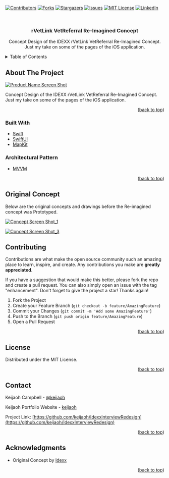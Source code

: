 
<div id="top"></div>
<!--
*** Thanks for checking out the Best-README-Template. If you have a suggestion
*** that would make this better, please fork the repo and create a pull request
*** or simply open an issue with the tag "enhancement".
*** Don't forget to give the project a star!
*** Thanks again! Now go create something AMAZING! :D
-->



<!-- PROJECT SHIELDS -->
<!--
*** I'm using markdown "reference style" links for readability.
*** Reference links are enclosed in brackets [ ] instead of parentheses ( ).
*** See the bottom of this document for the declaration of the reference variables
*** for contributors-url, forks-url, etc. This is an optional, concise syntax you may use.
*** https://www.markdownguide.org/basic-syntax/#reference-style-links
-->
[![Contributors][contributors-shield]][contributors-url]
[![Forks][forks-shield]][forks-url]
[![Stargazers][stars-shield]][stars-url]
[![Issues][issues-shield]][issues-url]
[![MIT License][license-shield]][license-url]
[![LinkedIn][linkedin-shield]][linkedin-url]



<!-- PROJECT LOGO -->
<br />
<div align="center">


<h3 align="center">rVetLink VetReferral Re-Imagined Concept</h3>

  <p align="center">
    
Concept Design of the IDEXX rVetLink VetReferral Re-Imagined Concept. Just my take on some of the pages of the iOS application.

</div>



<!-- TABLE OF CONTENTS -->
<details>
  <summary>Table of Contents</summary>
  <ol>
    <li>
      <a href="#about-the-project">About The Project</a>
      <ul>
        <li><a href="#built-with">Built With</a></li>
      </ul>
        <ul>
        <li><a href="#architectural-pattern">Architectural Pattern</a></li>
      </ul>
    </li>
    <li><a href="#original-concept">Original Concept</a></li>
    <li><a href="#roadmap">Roadmap</a></li>
    <li><a href="#contributing">Contributing</a></li>
    <li><a href="#license">License</a></li>
    <li><a href="#contact">Contact</a></li>
    <li><a href="#acknowledgments">Acknowledgments</a></li>
  </ol>
</details>



<!-- ABOUT THE PROJECT -->
## About The Project

[![Product Name Screen Shot][product-screenshot]](https://firebasestorage.googleapis.com/v0/b/keijaoh-576a0.appspot.com/o/keijaohPortfolioImages%2FGitHub%2FIdexx%20rVetLink%2FIMG_6755%20Large.jpeg?alt=media&token=505dfe9b-cbcb-441d-8735-0572377936a8)

Concept Design of the IDEXX rVetLink VetReferral Re-Imagined Concept. Just my take on some of the pages of the iOS application.

<p align="right">(<a href="#top">back to top</a>)</p>



### Built With

* [Swift](https://www.swift.org/)
* [SwiftUI](https://developer.apple.com/xcode/swiftui/)
* [MapKit](https://developer.apple.com/documentation/mapkit/map)

### Architectural Pattern

* [MVVM](https://www.swift.org/)

<p align="right">(<a href="#top">back to top</a>)</p>



<!-- ORIGINAL CONCEPT -->
## Original Concept

Below are the original concepts and drawings before the Re-imagined concept was Prototyped.

[![Concept Screen Shot_1][concept-screenshot-1]](https://firebasestorage.googleapis.com/v0/b/keijaoh-576a0.appspot.com/o/keijaohPortfolioImages%2FGitHub%2FIdexx%20rVetLink%2FIMG_6755%20Large.jpeg?alt=media&token=505dfe9b-cbcb-441d-8735-0572377936a8)

[![Concept Screen Shot_3][concept-screenshot-3]](https://firebasestorage.googleapis.com/v0/b/keijaoh-576a0.appspot.com/o/keijaohPortfolioImages%2FGitHub%2FIdexx%20rVetLink%2FScreen%20Shot%202022-06-21%20at%207.27.19%20PM.png?alt=media&token=0c369f91-13dd-4fb4-bc44-f423b98ef448
)

<!-- CONTRIBUTING -->
## Contributing

Contributions are what make the open source community such an amazing place to learn, inspire, and create. Any contributions you make are **greatly appreciated**.

If you have a suggestion that would make this better, please fork the repo and create a pull request. You can also simply open an issue with the tag "enhancement".
Don't forget to give the project a star! Thanks again!

1. Fork the Project
2. Create your Feature Branch (`git checkout -b feature/AmazingFeature`)
3. Commit your Changes (`git commit -m 'Add some AmazingFeature'`)
4. Push to the Branch (`git push origin feature/AmazingFeature`)
5. Open a Pull Request

<p align="right">(<a href="#top">back to top</a>)</p>



<!-- LICENSE -->
## License

Distributed under the MIT License.

<p align="right">(<a href="#top">back to top</a>)</p>



<!-- CONTACT -->
## Contact

Keijaoh Campbell - [@keijaoh](https://twitter.com/keijaoh) 

Keijaoh Portfolio Website - [keijaoh](https://keijaoh.com/contactme) 

Project Link: [https://github.com/keijaoh/IdexxInterviewRedesign](https://github.com/keijaoh/IdexxInterviewRedesign)

<p align="right">(<a href="#top">back to top</a>)</p>



<!-- ACKNOWLEDGMENTS -->
## Acknowledgments

* Original Concept by [Idexx](https://apps.apple.com/us/app/idexx-rvetlink-vetreferral/id1460839495)

<p align="right">(<a href="#top">back to top</a>)</p>



<!-- MARKDOWN LINKS & IMAGES -->
<!-- https://www.markdownguide.org/basic-syntax/#reference-style-links -->
[contributors-shield]: https://img.shields.io/github/contributors/github_username/repo_name.svg?style=for-the-badge
[contributors-url]: https://github.com/github_username/repo_name/graphs/contributors
[forks-shield]: https://img.shields.io/github/forks/github_username/repo_name.svg?style=for-the-badge
[forks-url]: https://github.com/github_username/repo_name/network/members
[stars-shield]: https://img.shields.io/github/stars/github_username/repo_name.svg?style=for-the-badge
[stars-url]: https://github.com/github_username/repo_name/stargazers
[issues-shield]: https://img.shields.io/github/issues/github_username/repo_name.svg?style=for-the-badge
[issues-url]: https://github.com/github_username/repo_name/issues
[license-shield]: https://img.shields.io/github/license/github_username/repo_name.svg?style=for-the-badge
[license-url]: https://github.com/github_username/repo_name/blob/master/LICENSE.txt
[linkedin-shield]: https://img.shields.io/badge/-LinkedIn-black.svg?style=for-the-badge&logo=linkedin&colorB=555
[linkedin-url]: https://www.linkedin.com/in/keijaoh-campbell/
[product-screenshot]: https://firebasestorage.googleapis.com/v0/b/keijaoh-576a0.appspot.com/o/keijaohPortfolioImages%2FGitHub%2FIdexx%20rVetLink%2FIMG_6755%20Large.jpeg?alt=media&token=505dfe9b-cbcb-441d-8735-0572377936a8
[concept-screenshot-1]: https://firebasestorage.googleapis.com/v0/b/keijaoh-576a0.appspot.com/o/keijaohPortfolioImages%2FGitHub%2FIdexx%20rVetLink%2FScreen%20Shot%202022-06-21%20at%207.26.32%20PM.png?alt=media&token=c5d2ccd3-4670-4ab0-b371-f154ac55f035

[concept-screenshot-2]: https://firebasestorage.googleapis.com/v0/b/keijaoh-576a0.appspot.com/o/keijaohPortfolioImages%2FGitHub%2FIdexx%20rVetLink%2FScreen%20Shot%202022-06-21%20at%207.26.32%20PM.png?alt=media&token=c5d2ccd3-4670-4ab0-b371-f154ac55f035

[concept-screenshot-3]: https://firebasestorage.googleapis.com/v0/b/keijaoh-576a0.appspot.com/o/keijaohPortfolioImages%2FGitHub%2FIdexx%20rVetLink%2FScreen%20Shot%202022-06-21%20at%207.27.19%20PM.png?alt=media&token=0c369f91-13dd-4fb4-bc44-f423b98ef448

[concept-screenshot-4]: https://firebasestorage.googleapis.com/v0/b/keijaoh-576a0.appspot.com/o/keijaohPortfolioImages%2FGitHub%2FIdexx%20rVetLink%2FScreen%20Shot%202022-06-21%20at%207.28.12%20PM.png?alt=media&token=04fadb97-f8a5-4545-97de-7dba45ad97bf


